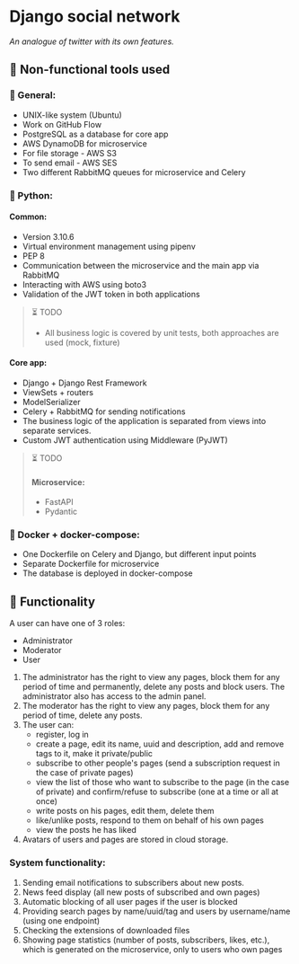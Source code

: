 # Django social network
_An analogue of twitter with its own features._ 

## 📂 Non-functional tools used
### 📌 General:
- UNIX-like system (Ubuntu)
- Work on GitHub Flow
- PostgreSQL as a database for core app
- AWS DynamoDB for microservice
- For file storage - AWS S3  
- To send email - AWS SES
- Two different RabbitMQ queues for microservice and Celery

### 📌 Python:
#### Common:
- Version 3.10.6
- Virtual environment management using pipenv
- PEP 8
- Communication between the microservice and the main app via RabbitMQ
- Interacting with AWS using boto3
- Validation of the JWT token in both applications
> ⏳ TODO
>- All business logic is covered by unit tests, both approaches are used (mock, fixture)
#### Core app:
- Django + Django Rest Framework
- ViewSets + routers
- ModelSerializer
- Celery + RabbitMQ for sending notifications
- The business logic of the application is separated from views into separate services.
- Custom JWT authentication using Middleware (PyJWT)

> ⏳ TODO
>#### Microservice:
>- FastAPI
>- Pydantic

### 📌 Docker + docker-compose:
 - One Dockerfile on Celery and Django, but different input points
 - Separate Dockerfile for microservice
 - The database is deployed in docker-compose

## 📂 Functionality
A user can have one of 3 roles:
- Administrator
- Moderator
- User

1) The administrator has the right to view any pages, block them for any period of time and permanently, delete any posts and block users. The administrator also has access to the admin panel.
2) The moderator has the right to view any pages, block them for any period of time, delete any posts.
3) The user can:
	- register, log in
	- create a page, edit its name, uuid and description, add and remove tags to it, make it private/public
	- subscribe to other people's pages (send a subscription request in the case of private pages)
	- view the list of those who want to subscribe to the page (in the case of private) and confirm/refuse to subscribe (one at a time or all at once)
	- write posts on his pages, edit them, delete them
	- like/unlike posts, respond to them on behalf of his own pages
    - view the posts he has liked
4) Avatars of users and pages are stored in cloud storage.

### System functionality:
1) Sending email notifications to subscribers about new posts.
2) News feed display (all new posts of subscribed and own pages)
3) Automatic blocking of all user pages if the user is blocked
4) Providing search pages by name/uuid/tag and users by username/name (using one endpoint)
5) Checking the extensions of downloaded files
6) Showing page statistics (number of posts, subscribers, likes, etc.), which is generated on the microservice, only to users who own pages